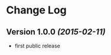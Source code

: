Change Log
==========

Version 1.0.0 *(2015-02-11)*
--------------------------
 *  first public release
